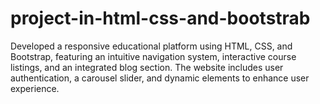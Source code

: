 # project-in-html-css-and-bootstrab 
Developed a responsive educational platform using HTML, CSS, and Bootstrap, featuring an intuitive navigation system, interactive course listings, and an integrated blog section. The website includes user authentication, a carousel slider, and dynamic elements to enhance user experience.

